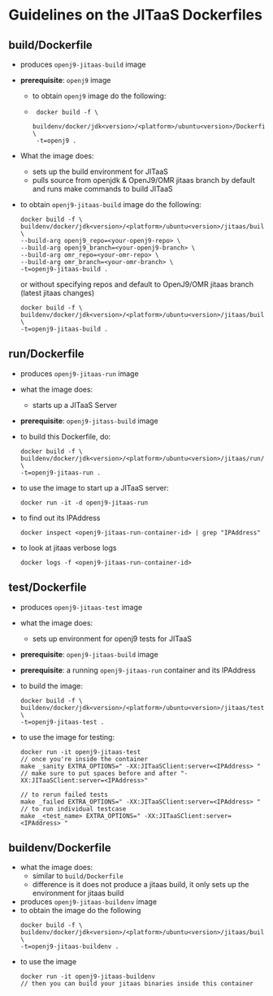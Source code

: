 <!--
Copyright (c) 2018, 2018 IBM Corp. and others

This program and the accompanying materials are made available under
the terms of the Eclipse Public License 2.0 which accompanies this
distribution and is available at https://www.eclipse.org/legal/epl-2.0/
or the Apache License, Version 2.0 which accompanies this distribution and
is available at https://www.apache.org/licenses/LICENSE-2.0.

This Source Code may also be made available under the following
Secondary Licenses when the conditions for such availability set
forth in the Eclipse Public License, v. 2.0 are satisfied: GNU
General Public License, version 2 with the GNU Classpath
Exception [1] and GNU General Public License, version 2 with the
OpenJDK Assembly Exception [2].

[1] https://www.gnu.org/software/classpath/license.html
[2] http://openjdk.java.net/legal/assembly-exception.html

SPDX-License-Identifier: EPL-2.0 OR Apache-2.0 OR GPL-2.0 WITH Classpath-exception-2.0 OR LicenseRef-GPL-2.0 WITH Assembly-exception
-->

# Guidelines on the JITaaS Dockerfiles

## build/Dockerfile
- produces `openj9-jitaas-build` image
- **prerequisite**: `openj9` image
  - to obtain `openj9` image do the following:
  - ```
     docker build -f \ 
     buildenv/docker/jdk<version>/<platform>/ubuntu<version>/Dockerfile \
     -t=openj9 .
      ```
- What the image does:
   - sets up the build environment for JITaaS
   - pulls source from openjdk & OpenJ9/OMR jitaas branch by default and runs make commands to build JITaaS

- to obtain `openj9-jitaas-build` image do the following:
  ```
  docker build -f \ 
  buildenv/docker/jdk<version>/<platform>/ubuntu<version>/jitaas/build/Dockerfile \ 
  --build-arg openj9_repo=<your-openj9-repo> \ 
  --build-arg openj9_branch=<your-openj9-branch> \ 
  --build-arg omr_repo=<your-omr-repo> \ 
  --build-arg omr_branch=<your-omr-branch> \
  -t=openj9-jitaas-build .
  ```
  or without specifying repos and default to OpenJ9/OMR jitaas branch (latest jitaas changes)
  ```
  docker build -f \ 
  buildenv/docker/jdk<version>/<platform>/ubuntu<version>/jitaas/build/Dockerfile \ 
  -t=openj9-jitaas-build .
  ```

## run/Dockerfile
- produces `openj9-jitaas-run` image
- what the image does:
   - starts up a JITaaS Server

- **prerequisite**: `openj9-jitass-build` image
- to build this Dockerfile, do:
   ```
   docker build -f \
   buildenv/docker/jdk<version>/<platform>/ubuntu<version>/jitaas/run/Dockerfile \
   -t=openj9-jitaas-run .
   ```
- to use the image to start up a JITaaS server:
   ```
   docker run -it -d openj9-jitaas-run
   ```
- to find out its IPAddress
   ```
   docker inspect <openj9-jitaas-run-container-id> | grep "IPAddress"
   ```
- to look at jitaas verbose logs
   ```
   docker logs -f <openj9-jitaas-run-container-id>
   ```

## test/Dockerfile
- produces `openj9-jitaas-test` image
- what the image does:
   - sets up environment for openj9 tests for JITaaS

- **prerequisite**: `openj9-jitaas-build` image
- **prerequisite**: a running `openj9-jitaas-run` container and its IPAddress
- to build the image:
   ```
   docker build -f \
   buildenv/docker/jdk<version>/<platform>/ubuntu<version>/jitaas/test/Dockerfile \
   -t=openj9-jitaas-test .
   ```
- to use the image for testing:
   ```
   docker run -it openj9-jitaas-test
   // once you're inside the container
   make _sanity EXTRA_OPTIONS=" -XX:JITaaSClient:server=<IPAddress> " 
   // make sure to put spaces before and after "-XX:JITaaSClient:server=<IPAddress>"

   // to rerun failed tests
   make _failed EXTRA_OPTIONS=" -XX:JITaaSClient:server=<IPAddress> "
   // to run individual testcase
   make _<test_name> EXTRA_OPTIONS=" -XX:JITaaSClient:server=<IPAddress> " 
   ```

## buildenv/Dockerfile
- what the image does:
    - similar to `build/Dockerfile`
    - difference is it does not produce a jitaas build, it only sets up the environment for jitaas build
- produces `openj9-jitaas-buildenv` image
- to obtain the image do the following
   ```
   docker build -f \
   buildenv/docker/jdk<version>/<platform>/ubuntu<version>/jitaas/buildenv/Dockerfile \
   -t=openj9-jitaas-buildenv .
   ```
- to use the image
   ```
   docker run -it openj9-jitaas-buildenv
   // then you can build your jitaas binaries inside this container
   ```
